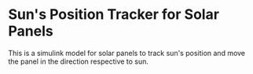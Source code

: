 # Sun's Position Tracker for Solar Panels

This is a simulink model for solar panels to track sun's position and move the panel in the direction respective to sun.

